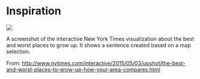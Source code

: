 # Inspiration

![](https://db-feed.s3.amazonaws.com/legacy/Screen_Shot_2016-08-22_at_9_42_17_PM-1471916622462.png)

A screenshot of the interactive New York Times visualization about the best and worst places to grow up. It shows a sentence created based on a map selection.

From: http://www.nytimes.com/interactive/2015/05/03/upshot/the-best-and-worst-places-to-grow-up-how-your-area-compares.html